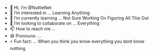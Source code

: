 - 👋 Hi, I’m @NuttieNet
- 👀 I’m interested in ... Learning Anything
- 🌱 I’m currently learning ... Not Sure Working On Figuring All This Out
- 💞️ I’m looking to collaborate on ... Everything
- 📫 How to reach me ...
- 😄 Pronouns: ...
- ⚡ Fun fact: ... When you think you know everything you dont know nothing

<!---
NuttieNet/NuttieNet is a ✨ special ✨ repository because its `README.md` (this file) appears on your GitHub profile.
You can click the Preview link to take a look at your changes.
--->
